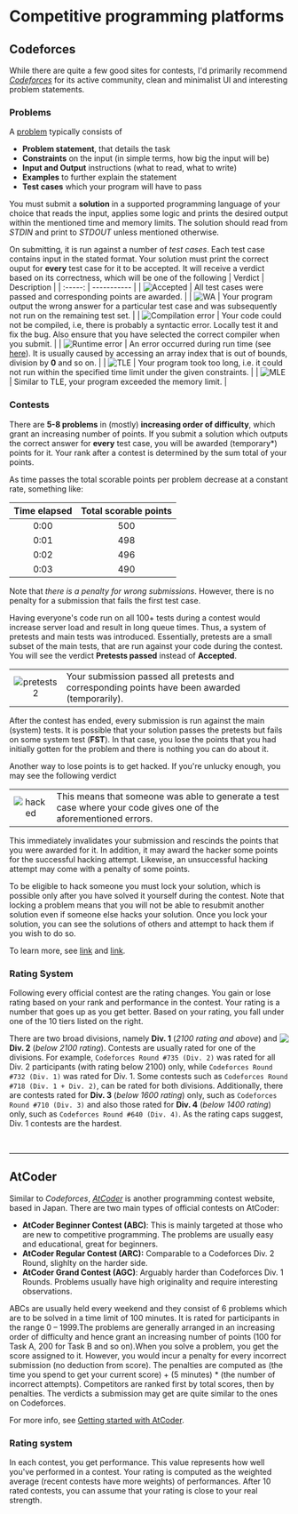 # Competitive programming platforms

## Codeforces
While there are quite a few good sites for contests, I'd primarily recommend *[Codeforces](https://codeforces.com/)* for its active community, clean and minimalist UI and interesting problem statements.

### Problems
A [problem](https://codeforces.com/problemset/problem/4/A) typically consists of
* **Problem statement**, that details the task
* **Constraints** on the input (in simple terms, how big the input will be)
* **Input and Output** instructions (what to read, what to write)
* **Examples** to further explain the statement
* **Test cases** which your program will have to pass

You must submit a **solution** in a supported programming language of your choice that reads the input, applies some logic and prints the desired output within the mentioned time and memory limits. The solution should read from *STDIN* and print to *STDOUT* unless mentioned otherwise.

On submitting, it is run against a number of *test cases*. Each test case contains input in the stated format. Your solution must print the correct ouput for **every** test case for it to be accepted. It will receive a verdict based on its correctness, which will be one of the following
| Verdict | Description |
| :-----: | ----------- |
| ![Accepted](https://user-images.githubusercontent.com/55075129/126879602-fee79da3-cfc6-4c3d-9f85-d57ffa614f7d.png) | All test cases were passed and corresponding points are awarded. |
| ![WA](https://user-images.githubusercontent.com/55075129/126879515-6c366c46-6f93-4425-88ee-2ada0bdf01d7.png) | Your program output the wrong answer for a particular test case and was subsequently not run on the remaining test set. |
| ![Compilation error](https://user-images.githubusercontent.com/55075129/126879513-19aa11f7-79d8-4396-b07b-7228d438b7d4.png) | Your code could not be compiled, i.e, there is probably a syntactic error. Locally test it and fix the bug. Also ensure that you have selected the correct compiler when you submit. |
| ![Runtime error](https://user-images.githubusercontent.com/55075129/126879510-c67e3063-201b-45fe-b0de-74b229364ae7.png) | An error occurred during run time (see [here](https://stackoverflow.com/questions/19763756/what-is-a-runtime-error)). It is usually caused by accessing an array index that is out of bounds, division by **0** and so on. |
| ![TLE](https://user-images.githubusercontent.com/55075129/126879511-b057225a-84de-45a5-9f08-aa034a05741e.png) | Your program took too long, i.e. it could not run within the specified time limit under the given constraints. |
| ![MLE](https://user-images.githubusercontent.com/55075129/126879512-bca55dcb-7892-4f20-96fb-5fd11ed39320.png) | Similar to TLE, your program exceeded the memory limit. |

### Contests
There are **5-8 problems** in (mostly) **increasing order of difficulty**, which grant an increasing number of points. If you submit a solution which outputs the correct answer for **every** test case, you will be awarded (temporary*) points for it. Your rank after a contest is determined by the sum total of your points.

As time passes the total scorable points per problem decrease at a constant rate, something like:

| Time elapsed | Total scorable points |
| :---: | :---: |
| 0:00 | 500 |
| 0:01 | 498 |
| 0:02 | 496 |
| 0:03 | 490 |

Note that *there is a penalty for wrong submissions*. However, there is no penalty for a submission that fails the first test case.

Having everyone's code run on all 100+ tests during a contest would increase server load and result in long queue times. Thus, a system of pretests and main tests was introduced. Essentially, pretests are a small subset of the main tests, that are run against your code during the contest. You will see the verdict **Pretests passed** instead of **Accepted**.

| | |
| :---: | --- |
| ![pretests2](https://user-images.githubusercontent.com/55075129/126881634-2dba8b79-b3d9-4db8-b49b-aab1f12add51.png) | Your submission passed all pretests and corresponding points have been awarded (temporarily). |

After the contest has ended, every submission is run against the main (system) tests. It is possible that your solution passes the pretests but fails on some system test (**FST**). In that case, you lose the points that you had initially gotten for the problem and there is nothing you can do about it.

Another way to lose points is to get hacked. If you're unlucky enough, you may see the following verdict

| | |
| :---: | :--- |
| ![hacked](https://user-images.githubusercontent.com/55075129/126881518-c45698eb-58f3-4944-b79c-200ceb5a0f93.png) | This means that someone was able to generate a test case where your code gives one of the aforementioned errors. |

This immediately invalidates your submission and rescinds the points that you were awarded for it. In addition, it may award the hacker some points for the successful hacking attempt. Likewise, an unsuccessful hacking attempt may come with a penalty of some points.

To be eligible to hack someone you must lock your solution, which is possible only after you have solved it yourself during the contest. Note that locking a problem means that you will not be able to resubmit another solution even if someone else hacks your solution. Once you lock your solution, you can see the solutions of others and attempt to hack them if you wish to do so.

To learn more, see [link](https://codeforces.com/blog/entry/456) and [link](https://codeforces.com/blog/entry/4088).

### Rating System
Following every official contest are the rating changes. You gain or lose rating based on your rank and performance in the contest. Your rating is a number that goes up as you get better. Based on your rating, you fall under one of the 10 tiers listed on the right.

<img align="right" src="https://user-images.githubusercontent.com/55075129/126892885-b464c9f1-8eeb-4ffa-b49e-fa6f2e68384f.png"/>

There are two broad divisions, namely **Div. 1** (*2100 rating and above*) and **Div. 2** (*below 2100 rating*). Contests are usually rated for one of the divisions. For example, `Codeforces Round #735 (Div. 2)` was rated for all Div. 2 participants (with rating below 2100) only, while `Codeforces Round #732 (Div. 1)` was rated for Div. 1. Some contests such as `Codeforces Round #718 (Div. 1 + Div. 2)`, can be rated for both divisions. Additionally, there are contests rated for **Div. 3** (*below 1600 rating*) only, such as `Codeforces Round #710 (Div. 3)` and also those rated for **Div. 4** (*below 1400 rating*) only, such as `Codeforces Round #640 (Div. 4)`. As the rating caps suggest, Div. 1 contests are the hardest.

<br/>

---

## AtCoder
Similar to *Codeforces*, *[AtCoder](https://atcoder.jp/)* is another programming contest website, based in Japan. There are two main types of official contests on AtCoder:
* **AtCoder Beginner Contest (ABC)**: This is mainly targeted at those who are new to competitive programming. The problems are usually easy and educational, great for beginners.
* **AtCoder Regular Contest (ARC):** Comparable to a Codeforces Div. 2 Round, slighlty on the harder side.
* **AtCoder Grand Contest (AGC)**: Arguably harder than Codeforces Div. 1 Rounds. Problems usually have high originality and require interesting observations.

ABCs are usually held every weekend and they consist of 6 problems which are to be solved in a time limit of 100 minutes. It is rated for participants in the range 0 – 1999.The problems are generally arranged in an increasing order of difficulty and hence grant an increasing number of points (100 for Task A, 200 for Task B and so on).When you solve a problem, you get the score assigned to it. However, you would incur a penalty for every incorrect submission (no deduction from score). The penalties are computed as (the time you spend to get your current score) + (5 minutes) * (the number of incorrect attempts).  Competitors are ranked first by total scores, then by penalties. The verdicts a submission may get are quite similar to the ones on Codeforces.

For more info, see [Getting started with AtCoder](https://atcoder.jp/posts/2).

### Rating system
In each contest, you get performance. This value represents how well you've performed in a contest. Your rating is computed as the weighted average (recent contests have more weights) of performances. After 10 rated contests, you can assume that your rating is close to your real strength.
